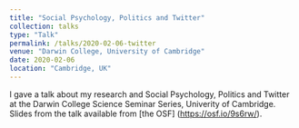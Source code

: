 ```yaml
---
title: "Social Psychology, Politics and Twitter"
collection: talks
type: "Talk"
permalink: /talks/2020-02-06-twitter
venue: "Darwin College, University of Cambridge"
date: 2020-02-06
location: "Cambridge, UK"
---
```


I gave a talk about my research and Social Psychology, Politics and Twitter at the Darwin College Science Seminar Series, Univerity of Cambridge. 
Slides from the talk available from [the OSF] (https://osf.io/9s6rw/).
